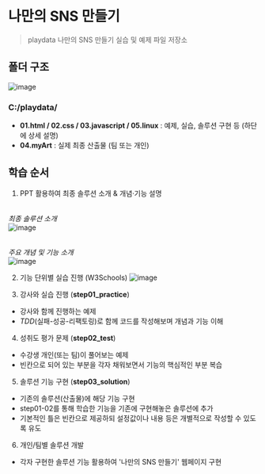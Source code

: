 # 나만의 SNS 만들기
> playdata 나만의 SNS 만들기 실습 및 예제 파일 저장소

## 폴더 구조
![image](https://user-images.githubusercontent.com/50694786/71655666-2d275080-2d7b-11ea-890c-9896db52ed77.png)

### C:/playdata/
- **01.html / 02.css / 03.javascript / 05.linux** : 예제, 실습, 솔루션 구현 등 (하단에 상세 설명)
- **04.myArt** : 실제 최종 산출물 (팀 또는 개인)

## 학습 순서
1. PPT 활용하여 최종 솔루션 소개 & 개념·기능 설명<br>

<br>_최종 솔루션 소개_<br>
![image](https://user-images.githubusercontent.com/50694786/71656136-81333480-2d7d-11ea-9462-237256f503c5.png)

<br>_주요 개념 및 기능 소개_<br>
![image](https://user-images.githubusercontent.com/50694786/71655937-99568400-2d7c-11ea-9c99-0f68f26e144d.png)

2. 기능 단위별 실습 진행 (W3Schools)
![image](https://user-images.githubusercontent.com/50694786/71656191-b63f8700-2d7d-11ea-8692-dd1034497bac.png)

3. 강사와 실습 진행 (**step01_practice**)
  - 강사와 함께 진행하는 예제
  - *TDD*(실패-성공-리팩토링)로 함께 코드를 작성해보며 개념과 기능 이해

4. 성취도 평가 문제 (**step02_test**)
  - 수강생 개인(또는 팀)이 풀어보는 예제
  - 빈칸으로 되어 있는 부분을 각자 채워보면서 기능의 핵심적인 부분 복습

5. 솔루션 기능 구현 (**step03_solution**)
  - 기존의 솔루션(산출물)에 해당 기능 구현
  - step01-02를 통해 학습한 기능을 기존에 구현해놓은 솔루션에 추가
  - 기본적인 틀은 빈칸으로 제공하되 설정값이나 내용 등은 개별적으로 작성할 수 있도록 유도

6. 개인/팀별 솔루션 개발
  - 각자 구현한 솔루션 기능 활용하여 '나만의 SNS 만들기' 웹페이지 구현
